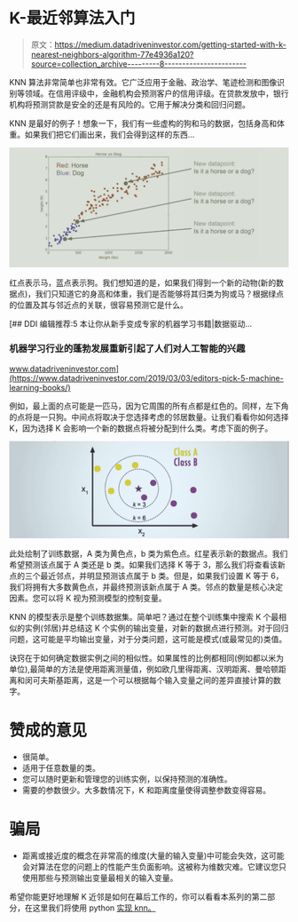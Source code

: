 # K-最近邻算法入门

> 原文：<https://medium.datadriveninvestor.com/getting-started-with-k-nearest-neighbors-algorithm-77e4936a120?source=collection_archive---------8----------------------->

KNN 算法非常简单也非常有效。它广泛应用于金融、政治学、笔迹检测和图像识别等领域。在信用评级中，金融机构会预测客户的信用评级。在贷款发放中，银行机构将预测贷款是安全的还是有风险的。它用于解决分类和回归问题。

KNN 是最好的例子！想象一下，我们有一些虚构的狗和马的数据，包括身高和体重。如果我们把它们画出来，我们会得到这样的东西…

![](img/801d062ad8419b14a808cd8c67012ec1.png)

红点表示马，蓝点表示狗。我们想知道的是，如果我们得到一个新的动物(新的数据点)，我们只知道它的身高和体重，我们是否能够将其归类为狗或马？根据绿点的位置及其与邻近点的关联，很容易预测它是什么。

[](https://www.datadriveninvestor.com/2019/03/03/editors-pick-5-machine-learning-books/) [## DDI 编辑推荐:5 本让你从新手变成专家的机器学习书籍|数据驱动…

### 机器学习行业的蓬勃发展重新引起了人们对人工智能的兴趣

www.datadriveninvestor.com](https://www.datadriveninvestor.com/2019/03/03/editors-pick-5-machine-learning-books/) 

例如，最上面的点可能是一匹马，因为它周围的所有点都是红色的。同样，左下角的点将是一只狗。中间点将取决于您选择考虑的邻居数量。让我们看看你如何选择 K，因为选择 K 会影响一个新的数据点将被分配到什么类。考虑下面的例子。

![](img/f9455192d54c38d493b0362fbffd5736.png)

此处绘制了训练数据，A 类为黄色点，b 类为紫色点。红星表示新的数据点。我们希望预测该点属于 A 类还是 b 类。如果我们选择 K 等于 3，那么我们将查看该新点的三个最近邻点，并明显预测该点属于 b 类。但是，如果我们设置 K 等于 6，我们将拥有大多数黄色点，并最终预测该新点属于 A 类。邻点的数量是核心决定因素。您可以将 K 视为预测模型的控制变量。

KNN 的模型表示是整个训练数据集。简单吧？通过在整个训练集中搜索 K 个最相似的实例(邻居)并总结这 K 个实例的输出变量，对新的数据点进行预测。对于回归问题，这可能是平均输出变量，对于分类问题，这可能是模式(或最常见的)类值。

诀窍在于如何确定数据实例之间的相似性。如果属性的比例都相同(例如都以米为单位),最简单的方法是使用距离测量值，例如欧几里得距离、汉明距离、曼哈顿距离和闵可夫斯基距离，这是一个可以根据每个输入变量之间的差异直接计算的数字。

# 赞成的意见

*   很简单。
*   适用于任意数量的类。
*   您可以随时更新和管理您的训练实例，以保持预测的准确性。
*   需要的参数很少。大多数情况下，K 和距离度量使得调整参数变得容易。

# 骗局

*   距离或接近度的概念在非常高的维度(大量的输入变量)中可能会失效，这可能会对算法在您的问题上的性能产生负面影响。这被称为维数灾难。它建议您只使用那些与预测输出变量最相关的输入变量。

希望你能更好地理解 K 近邻是如何在幕后工作的，你可以看看本系列的第二部分，在这里我们将使用 python [实现 knn。](https://medium.com/datadriveninvestor/implementing-k-nearest-neighbors-with-python-1c0b7cdf85f2)